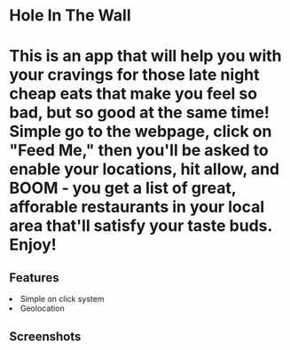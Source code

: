 <h1> Hole In The Wall <h1>

This is an app that will help you with your cravings for those late night cheap eats that make you feel so bad, but so good at the same time! Simple go to the webpage, click on "Feed Me," then you'll be asked to enable your locations, hit allow, and BOOM - you get a list of great, afforable restaurants in your local area that'll satisfy your taste buds. Enjoy!

<h2> Features </h2>
    <li>Simple on click system</li>
    <li>Geolocation</li>
    
<h2> Screenshots </h2>



    

